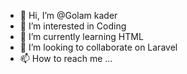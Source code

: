 - 👋 Hi, I’m @Golam kader
- 👀 I’m interested in Coding
- 🌱 I’m currently learning HTML
- 💞️ I’m looking to collaborate on Laravel
- 📫 How to reach me ...

<!---
Kader7260/Kader7260 is a ✨ special ✨ repository because its `README.md` (this file) appears on your GitHub profile.
You can click the Preview link to take a look at your changes.
--->
